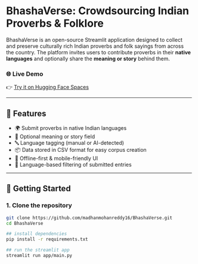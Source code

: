 # BhashaVerse: Crowdsourcing Indian Proverbs & Folklore

BhashaVerse is an open-source Streamlit application designed to collect and preserve culturally rich Indian proverbs and folk sayings from across the country. The platform invites users to contribute proverbs in their **native languages** and optionally share the **meaning or story** behind them.

### 🌐 Live Demo
👉 [Try it on Hugging Face Spaces](https://huggingface.co/spaces/your-username/BhashaVerse)

---

## 📌 Features

- 🌍 Submit proverbs in native Indian languages
- 📝 Optional meaning or story field
- 🔤 Language tagging (manual or AI-detected)
- 📦 Data stored in CSV format for easy corpus creation
- 📶 Offline-first & mobile-friendly UI
- 🧭 Language-based filtering of submitted entries

---

## 🚀 Getting Started

### 1. Clone the repository

```bash
git clone https://github.com/madhanmohanreddy16/BhashaVerse.git
cd BhashaVerse

## install dependencies
pip install -r requirements.txt

## run the streamlit app
streamlit run app/main.py
